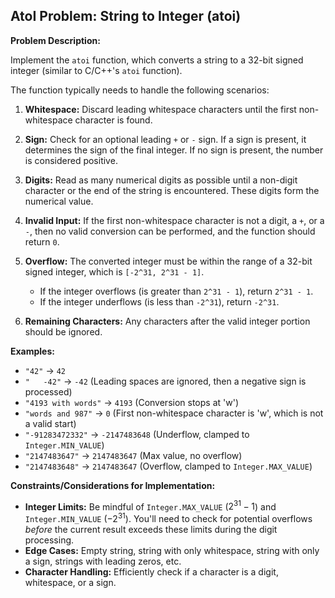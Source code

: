 ## AtoI Problem: String to Integer (atoi)

**Problem Description:**

Implement the `atoi` function, which converts a string to a 32-bit signed integer (similar to C/C++'s `atoi` function).

The function typically needs to handle the following scenarios:

1. **Whitespace:** Discard leading whitespace characters until the first non-whitespace character is found.

2. **Sign:** Check for an optional leading `+` or `-` sign. If a sign is present, it determines the sign of the final
   integer. If no sign is present, the number is considered positive.

3. **Digits:** Read as many numerical digits as possible until a non-digit character or the end of the string is
   encountered. These digits form the numerical value.

4. **Invalid Input:** If the first non-whitespace character is not a digit, a `+`, or a `-`, then no valid conversion
   can be performed, and the function should return `0`.

5. **Overflow:** The converted integer must be within the range of a 32-bit signed integer, which is
   `[-2^31, 2^31 - 1]`.
    * If the integer overflows (is greater than `2^31 - 1`), return `2^31 - 1`.
    * If the integer underflows (is less than `-2^31`), return `-2^31`.

6. **Remaining Characters:** Any characters after the valid integer portion should be ignored.

**Examples:**

* `"42"` -> `42`
* `"   -42"` -> `-42` (Leading spaces are ignored, then a negative sign is processed)
* `"4193 with words"` -> `4193` (Conversion stops at 'w')
* `"words and 987"` -> `0` (First non-whitespace character is 'w', which is not a valid start)
* `"-91283472332"` -> `-2147483648` (Underflow, clamped to `Integer.MIN_VALUE`)
* `"2147483647"` -> `2147483647` (Max value, no overflow)
* `"2147483648"` -> `2147483647` (Overflow, clamped to `Integer.MAX_VALUE`)

**Constraints/Considerations for Implementation:**

* **Integer Limits:** Be mindful of `Integer.MAX_VALUE` ($2^{31} - 1$) and `Integer.MIN_VALUE` ($-2^{31}$). You'll need
  to check for potential overflows *before* the current result exceeds these limits during the digit processing.
* **Edge Cases:** Empty string, string with only whitespace, string with only a sign, strings with leading zeros, etc.
* **Character Handling:** Efficiently check if a character is a digit, whitespace, or a sign.